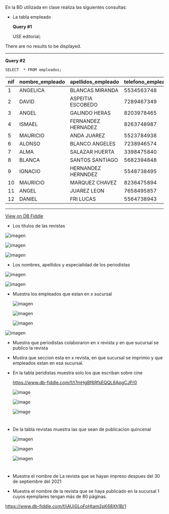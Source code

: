 En la BD utilizada en clase realiza las siguientes consultas:

* La tabla empleado


  **Query #1**

    USE editorial;

There are no results to be displayed.

---
**Query #2**

    SELECT  * FROM empleados;

| nif | nombre_empleado | apellidos_empleado | telefono_empleado | codigo_de_sucursal1 |
| --- | --------------- | ------------------ | ----------------- | ------------------- |
| 1   | ANGELICA        | BLANCAS MIRANDA    | 5534563748        | 1                   |
| 2   | DAVID           | ASPEITIA ESCOBEDO  | 7289467349        | 2                   |
| 3   | ANGEL           | GALINDO HERAS      | 8203978465        | 3                   |
| 4   | ISMAEL          | FERNANDEZ HERNADEZ | 8263748987        | 4                   |
| 5   | MAURICIO        | ANDA JUAREZ        | 5523784938        | 5                   |
| 6   | ALONSO          | BLANCO ANGELES     | 7238946574        | 6                   |
| 7   | ALMA            | SALAZAR HUERTA     | 3398475840        | 7                   |
| 8   | BLANCA          | SANTOS SANTIAGO    | 5682394848        | 8                   |
| 9   | IGNACIO         | HERNANDEZ HERNNDEZ | 5548738495        | 9                   |
| 10  | MAURICIO        | MARQUEZ CHAVEZ     | 8236475894        | 10                  |
| 11  | ANGEL           | JUAREZ LEON        | 7658495857        | 1                   |
| 12  | DANIEL          | FRI LUCAS          | 5564738943        | 1                   |

---

[View on DB Fiddle](https://www.db-fiddle.com/f/iAUjGLoFoHtam2pK68Xh1B/1)
  

  
* Los titulos de las revistas
 
 ![imagen](https://user-images.githubusercontent.com/101213081/178586784-635ba252-7e44-4941-88ef-1029d611e359.png)
 
 ![imagen](https://user-images.githubusercontent.com/101213081/178587737-ddab2fcf-f929-4d8c-8e8b-bc71830f1e69.png)

 
  
 ![imagen](https://user-images.githubusercontent.com/101213081/178587270-e8f9f1eb-d7b5-4bbf-b593-69a3a78a9860.png)


* Los nombres, apellidos y especialidad de los periodistas

 ![imagen](https://user-images.githubusercontent.com/101213081/178590916-8e88da95-d514-4129-b1c9-11cd938bd7cb.png)
 
 ![imagen](https://user-images.githubusercontent.com/101213081/178591378-8db536ff-36ed-44cc-84b1-8e8c9164073d.png)


* Muestra los empleados que estan en x sucursal
  
  ![imagen](https://user-images.githubusercontent.com/101213081/178599134-66d1ea05-ca32-491c-8c46-26acc20ef576.png)
  
  
  ![imagen](https://user-images.githubusercontent.com/101213081/178599209-d223f174-2c6c-4dee-97fa-aea5fd5b866c.png)


  ![imagen](https://user-images.githubusercontent.com/101213081/178598792-c4096e98-43dc-475d-a3de-c0193443efc1.png)



 ![imagen](https://user-images.githubusercontent.com/101213081/178567230-bb5fd06c-41bd-4f36-833c-7384b60eae00.png)

* Muestra que periodistas colaboraron en x revista y en que sucursal se publico la revista


* Mustra que seccion esta en x revista, en que sucursal se imprimio y que empleados estan en esa sucursal.

  


* En la tabla peridistas muestra solo los que escriban sobre cine

   
   https://www.db-fiddle.com/f/t7mHgBf6RfsEQQL6ApgCJP/0
   
   
  ![image](https://user-images.githubusercontent.com/101213081/178064018-b1cdc336-e7b3-4d16-82f3-5c4fefb85b9b.png)

  ![image](https://user-images.githubusercontent.com/101213081/178064080-782ab78d-588c-47a6-9edb-92a2f42effac.png)
  
  ![image](https://user-images.githubusercontent.com/101213081/178064168-8f330bfa-4d80-4645-a8f2-14f706584d98.png)
  #

* De la tabla revistas muestra las que sean de publicacion quincenal
  
  ![imagen](https://user-images.githubusercontent.com/101213081/179058453-c9ffcc5c-dd65-4b00-8d08-fd7e6595a205.png)
  
  ![imagen](https://user-images.githubusercontent.com/101213081/179058539-49ef27db-7259-4e69-86a7-0b6c9b932345.png)
 
  ![imagen](https://user-images.githubusercontent.com/101213081/179058812-60b8c894-1605-4220-9856-8b73ae20b935.png)
  
  #

* Muestra el nombre de La revista que se hayan impreso despues del 30 de septiembre del 2021
    
    
  

* Muestra el nombre de la revista que se haya publicado en la sucursal 1 cuyos ejemplares tengan más de 80 páginas.

 https://www.db-fiddle.com/f/iAUjGLoFoHtam2pK68Xh1B/1

